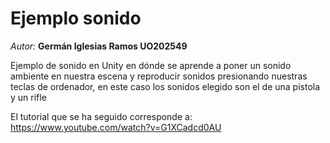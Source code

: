 # Ejemplo sonido

*Autor:* **Germán Iglesias Ramos UO202549**

Ejemplo de sonido en Unity en dónde se aprende a poner un sonido ambiente en nuestra escena y 
reproducir sonidos presionando nuestras teclas de ordenador, en este caso los sonidos elegido son 
el de una pistola y un rifle

El tutorial que se ha seguido corresponde a: https://www.youtube.com/watch?v=G1XCadcd0AU 
